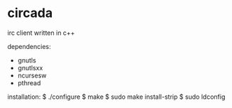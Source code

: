 # circada
irc client written in c++

dependencies:
* gnutls
* gnutlsxx
* ncursesw
* pthread

installation:
$ ./configure
$ make
$ sudo make install-strip
$ sudo ldconfig

